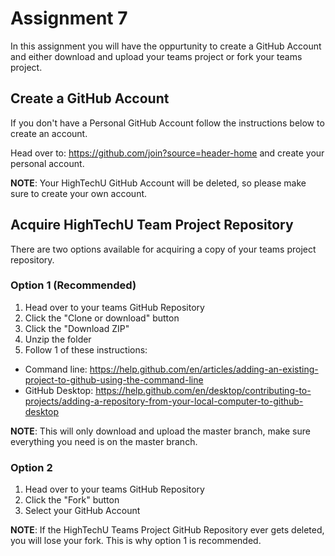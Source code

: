 # Assignment 7

In this assignment you will have the oppurtunity to create a GitHub Account and either download and upload your teams project or fork your teams project.

## Create a GitHub Account

If you don't have a Personal GitHub Account follow the instructions below to create an account.

Head over to: https://github.com/join?source=header-home and create your personal account.

**NOTE**: Your HighTechU GitHub Account will be deleted, so please make sure to create your own account.

## Acquire HighTechU Team Project Repository

There are two options available for acquiring a copy of your teams project repository.

### Option 1 (Recommended)

1. Head over to your teams GitHub Repository
2. Click the "Clone or download" button
3. Click the "Download ZIP"
4. Unzip the folder
5. Follow 1 of these instructions:
  * Command line: https://help.github.com/en/articles/adding-an-existing-project-to-github-using-the-command-line
  * GitHub Desktop: https://help.github.com/en/desktop/contributing-to-projects/adding-a-repository-from-your-local-computer-to-github-desktop

**NOTE**: This will only download and upload the master branch, make sure everything you need is on the master branch.

### Option 2

1. Head over to your teams GitHub Repository
2. Click the "Fork" button
3. Select your GitHub Account

**NOTE**: If the HighTechU Teams Project GitHub Repository ever gets deleted, you will lose your fork. This is why option 1 is recommended.
